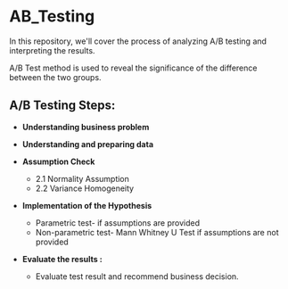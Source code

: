 # AB_Testing

In this repository, we'll cover the process of analyzing A/B testing and interpreting the results.

A/B Test method is used to reveal the significance of the difference between the two groups. 

 A/B Testing Steps:
 --
  
- **Understanding business problem**
- **Understanding and preparing data**
- **Assumption Check**
   - 2.1 Normality Assumption
   - 2.2 Variance Homogeneity
- **Implementation of the Hypothesis**
  - Parametric test- if assumptions are provided
  - Non-parametric test- Mann Whitney U Test if assumptions are not provided
 
 - **Evaluate the results :**
   - Evaluate test result and recommend business decision.
   
 
  
